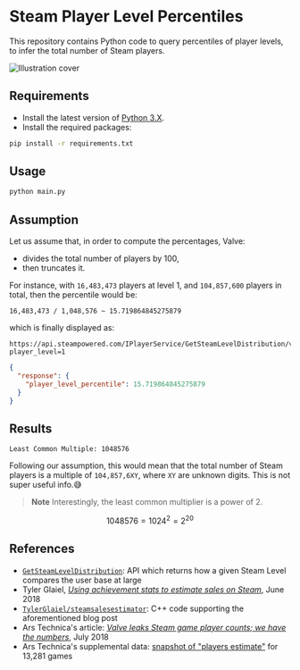 # Steam Player Level Percentiles

This repository contains Python code to query percentiles of player levels, to infer the total number of Steam players.

![Illustration cover][img-cover]

## Requirements

- Install the latest version of [Python 3.X][python-download-url].
- Install the required packages:

```bash
pip install -r requirements.txt
```

## Usage

```bash
python main.py
```


## Assumption

Let us assume that, in order to compute the percentages, Valve:

- divides the total number of players by 100,
- then truncates it.

For instance, with `16,483,473` players at level 1, and `104,857,600` players in total,
then the percentile would be:
```
16,483,473 / 1,048,576 ~ 15.719864845275879
```

which is finally displayed as:

```
https://api.steampowered.com/IPlayerService/GetSteamLevelDistribution/v1/?player_level=1
```

```json
{
  "response": {
    "player_level_percentile": 15.719864845275879
  }
}
```

## Results

```
Least Common Multiple: 1048576
```

Following our assumption, this would mean that the total number of Steam players is
a multiple of `104,857,6XY`, where `XY` are unknown digits.
This is not super useful info.😅

> **Note**
> Interestingly, the least common multiplier is a power of 2.

$$
1048576 = 1024^2 = 2^{20}
$$

## References

- [`GetSteamLevelDistribution`][steamdb-api]: API which returns how a given Steam Level compares the user base at large
- Tyler Glaiel, [*Using achievement stats to estimate sales on Steam*][glaiel-medium-blogpost], June 2018
- [`TylerGlaiel/steamsalesestimator`][glaiel-sales-estimator]: C++ code supporting the aforementioned blog post
- Ars Technica's article: [*Valve leaks Steam game player counts; we have the numbers*][article], July 2018
- Ars Technica's supplemental data: [snapshot of "players estimate"][arstechnica18-data] for 13,281 games

<!-- Definitions -->

[img-cover]: <https://github.com/woctezuma/steam-player-level-percentiles/wiki/img/cover.png>
[python-download-url]: <https://www.python.org/downloads/>

[steamdb-api]: <https://steamapi.xpaw.me/#IPlayerService/GetSteamLevelDistribution>
[glaiel-medium-blogpost]: <https://medium.com/@tglaiel/using-achievement-stats-to-estimate-sales-on-steam-d18b4b635d23>
[glaiel-sales-estimator]: <https://github.com/TylerGlaiel/steamsalesestimator>
[article]: <https://arstechnica.com/gaming/2018/07/steam-data-leak-reveals-precise-player-count-for-thousands-of-games/>
[arstechnica18-data]: <http://www.arstechnica.com/wp-content/uploads/2018/07/games_achievements_players_2018-07-01.csv>
